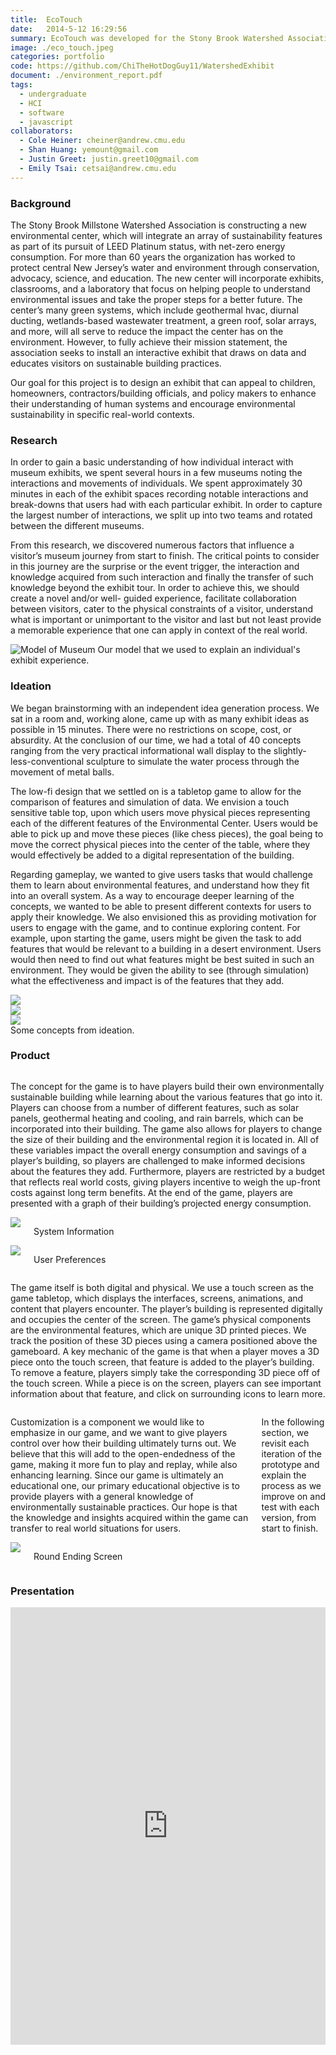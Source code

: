 ```yaml
---
title:  EcoTouch
date:   2014-5-12 16:29:56
summary: EcoTouch was developed for the Stony Brook Watershed Association as part of my undergraduate HCI Capstone project. EcoTouch is a game that helps individuals understand the impact of using sustainable systems in their home. It uses a multitouch table with augmented reality markers to create a physical and digital experience, where users complete simulations of attempting to make a more sustainable home. 
image: ./eco_touch.jpeg
categories: portfolio
code: https://github.com/ChiTheHotDogGuy11/WatershedExhibit
document: ./environment_report.pdf
tags:
  - undergraduate
  - HCI
  - software
  - javascript
collaborators:
  - Cole Heiner: cheiner@andrew.cmu.edu
  - Shan Huang: yemount@gmail.com
  - Justin Greet: justin.greet10@gmail.com
  - Emily Tsai: cetsai@andrew.cmu.edu
---
```


### Background

The Stony Brook Millstone Watershed Association is constructing a new environmental center, which will integrate an array of sustainability features as part of its pursuit of LEED Platinum status, with net-zero energy consumption. For more than 60 years the organization has worked to protect central New Jersey’s water and environment through conservation, advocacy, science, and education. The new center will incorporate exhibits, classrooms, and a laboratory that focus on helping people to understand environmental issues and take the proper steps for a better future. The center’s many green systems, which include geothermal hvac, diurnal ducting, wetlands-based wastewater treatment, a green roof,
solar arrays, and more, will all serve to reduce the impact the center has on the environment. However, to fully achieve their mission statement, the association seeks to install an interactive exhibit that draws on data and educates visitors on sustainable building practices.

Our goal for this project is to design an exhibit that can appeal to children, homeowners, contractors/building officials, and policy makers to enhance their understanding of human systems and encourage environmental sustainability in specific real-world contexts.

### Research

In order to gain a basic understanding of how individual interact with museum exhibits, we spent several hours in a few museums noting the interactions and movements of individuals. We spent approximately 30 minutes in each of the exhibit spaces recording notable interactions and break-downs that users had with each particular exhibit. In order to capture the largest number of interactions, we split up into two teams and rotated between the different museums.

From this research, we discovered numerous factors that influence a visitor’s museum journey from start to finish. The critical points to consider in this journey are the surprise or the event trigger, the interaction and knowledge acquired from such interaction and finally the transfer of such knowledge beyond the exhibit tour. In order to achieve this, we should create a novel and/or well- guided experience, facilitate collaboration between visitors, cater to the physical constraints of a visitor, understand what is important or unimportant to the visitor and last but not least provide a memorable experience that one can apply in context of the real world.

![Model of Museum](images/museum_model.png)
Our model that we used to explain an individual's exhibit experience.

### Ideation

We began brainstorming with an independent idea generation process. We sat in a room and, working alone, came up with as many exhibit ideas as possible in 15 minutes. There were no restrictions on scope, cost, or absurdity. At the conclusion of our time, we had a total of 40 concepts ranging from the very practical informational wall display to the slightly-less-conventional sculpture to simulate the water process through the movement of metal balls. 

The low-fi design that we settled on is a tabletop game to allow for the comparison of features and simulation of data. We envision a touch sensitive table top, upon which users move physical pieces representing each of the different features of the Environmental Center. Users would be able to pick up and move these pieces (like chess pieces), the goal being to move the correct physical pieces into the center of the table, where they would effectively be added to a digital representation of the building.

Regarding gameplay, we wanted to give users tasks that would challenge them to learn about environmental features, and understand how they fit into an overall system. As a way to encourage deeper learning of the concepts, we wanted to be able to present different contexts for users to apply their knowledge. We also envisioned this as providing motivation for users to engage with the game, and to continue exploring content. For example, upon starting the game, users might be given the task to add features that would be relevant to a building in a desert environment. Users would then need to find out what features might be best suited in such an environment. They would be given the ability to see (through simulation) what the effectiveness and impact is of the features that they add.

<div class="row">
    <div class="medium-4 columns">
        <img class="th" src="./images/tabletop_idea.png">
    </div>
    <div class="medium-4 columns">
        <img class="th" src="./images/energy_flow_idea.png">
    </div>
    <div class="medium-4 columns">
        <img class="th" src="./images/augmented_reality_idea.png">
    </div>
</div>
Some concepts from ideation.

<h3 data-magellan-destination="product">Product</h3>


<div class="row">
    <div class="medium-6 columns">
        <p>The concept for the game is to have players build their own environmentally sustainable building while learning about the various features that go into it. Players can choose from a number of different features, such as solar panels, geothermal heating and cooling, and rain barrels, which can be incorporated into their building. The game also allows for players to change the size of their building and the environmental region it is located in. All of these variables impact the overall energy consumption and savings of a player’s building, so players are challenged to make informed decisions about the features they add. Furthermore, players are restricted by a budget that reflects real world costs, giving players incentive to weigh the up-front costs against long term benefits. At the end of the game, players are presented with a graph of their building’s projected energy consumption.</p>
    </div>
    <div class="medium-6 columns">
        <img class="th" src="./images/info_screen.png"/>
        <p>System Information</p>
    </div>
</div>
<div class="row">
    <div class="medium-6 columns">
        <img class="th" src="./images/preference_screen.png"/>
        <p>User Preferences</p>
    </div>
    <div class="medium-6 columns">
        <p>The game itself is both digital and physical. We use a touch screen as the game tabletop, which displays the interfaces, screens, animations, and content that players encounter. The player’s building is represented digitally and occupies the center of the screen. The game’s physical components are the environmental features, which are unique 3D printed pieces. We track the position of these 3D pieces using a camera positioned above the gameboard. A key mechanic of the game is that when a player moves a 3D piece onto the touch screen, that feature is added to the player’s building. To remove a feature, players simply take the corresponding 3D piece off of the touch screen. While a piece is on the screen, players can see important information about that feature, and click on surrounding icons to learn more.</p>
    </div>
</div>
</div>
<div class="row">
    <div class="medium-6 columns">
        <p>Customization is a component we would like to emphasize in our game, and we want to give players control over how their building ultimately turns out. We believe that this will add to the open-endedness of the game, making it more fun to play and replay, while also enhancing learning. Since our game is ultimately an educational one, our primary educational objective is to provide players with a general knowledge of environmentally sustainable practices. Our hope is that the knowledge and insights acquired within the game can transfer to real world situations for users.</p>
        <p>In the following section, we revisit each iteration of the prototype and explain the process as we improve on and test with each version, from start to finish.</p>
    </div>
    <div class="medium-6 columns">
        <img class="th" src="./images/round_screen.png"/>
        <p>Round Ending Screen</p>
    </div>
</div>

### Presentation

<iframe src="http://www.slideshare.net/slideshow/embed_code/34585436" width="100%" height="700" frameborder="0" marginwidth="0" marginheight="0" scrolling="no"></iframe>
